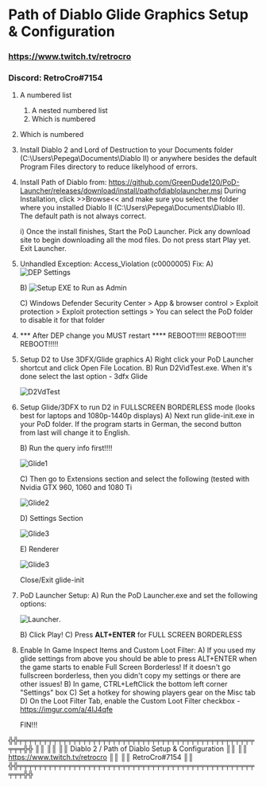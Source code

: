 # Path of Diablo Glide Graphics Setup & Configuration

### https://www.twitch.tv/retrocro
### Discord: RetroCro#7154

1. A numbered list
   1. A nested numbered list
   2. Which is numbered
1. Which is numbered

1. Install Diablo 2 and Lord of Destruction to your Documents folder (C:\Users\Pepega\Documents\Diablo II) or anywhere besides the default Program Files directory to reduce likelyhood of errors.

1. Install Path of Diablo from: https://github.com/GreenDude120/PoD-Launcher/releases/download/install/pathofdiablolauncher.msi
   During Installation, click >>Browse<< and make sure you select the folder where you installed Diablo II (C:\Users\Pepega\Documents\Diablo II). The default path is not always correct.

   i) Once the install finishes, Start the PoD Launcher. Pick any download site to begin downloading all the mod files. Do not press start Play yet. Exit Launcher.

1. Unhandled Exception: Access_Violation (c0000005) Fix:
   A) 
   ![DEP Settings](https://cdn.discordapp.com/attachments/712065519968190574/712068121208291428/D2-PoD-DEP.png)

   B) ![Setup EXE to Run as Admin](https://cdn.discordapp.com/attachments/715078576243736877/715079868261597194/image0.jpg)

   C) Windows Defender Security Center > App & browser control > Exploit protection > Exploit protection settings > You can select the PoD folder to disable it for that folder

4) *** After DEP change you MUST restart ****
REBOOT!!!!!
REBOOT!!!!!
REBOOT!!!!!

5) Setup D2 to Use 3DFX/Glide graphics
   A) Right click your PoD Launcher shortcut and click Open File Location. 
   B) Run D2VidTest.exe. When it's done select the last option - 3dfx Glide
   
   ![D2VdTest](https://cdn.discordapp.com/attachments/715613340675866625/715617619683835924/image.png)

6) Setup Glide/3DFX to run D2 in FULLSCREEN BORDERLESS mode (looks best for laptops and 1080p-1440p displays)
   A) Next run glide-init.exe in your PoD folder. If the program starts in German, the second button from last will change it to English.

   B) Run the query info first!!!!
   
   ![Glide1](https://cdn.discordapp.com/attachments/724495792257237012/724499351983882260/Guide1.png)

   C) Then go to Extensions section and select the following (tested with Nvidia GTX 960, 1060 and 1080 Ti
   
   ![Glide2](https://cdn.discordapp.com/attachments/724495792257237012/724499467302076476/Guide2.png)

   D) Settings Section
   
   ![Glide3](https://cdn.discordapp.com/attachments/724495792257237012/724499527259914260/Guide3.png)

   E) Renderer
   
   ![Glide3](https://cdn.discordapp.com/attachments/724495792257237012/724499573279555594/Guide4.png)

   Close/Exit glide-init

9) PoD Launcher Setup:
   A) Run the PoD Launcher.exe and set the following options: 
   
   ![Launcher](https://cdn.discordapp.com/attachments/775529238014066688/817790457433292840/unknown.png). 
   
   B) Click Play!
   C) Press **ALT+ENTER** for FULL SCREEN BORDERLESS
   
9) Enable In Game Inspect Items and Custom Loot Filter:
   A) If you used my glide settings from above you should be able to press ALT+ENTER  when the game starts to enable Full Screen Borderless! 
      If it doesn't go fullscreen borderless, then you didn't copy my settings or there are other issues!
   B) In game, CTRL+LeftClick the bottom left corner "Settings" box
   C) Set a hotkey for showing players gear on the Misc tab 
   D) On the Loot Filter Tab, enable the Custom Loot Filter checkbox - https://imgur.com/a/4IJ4qfe

   FIN!!!
   
╬╬╤╤╤╤╤╤╤╤╤╤╤╤╤╤╤╤╤╤╤╤╤╤╤╤╤╤╤╤╤╤╤╤╤╤╤╤╤╤╤╤╤╤╤╤╤╤╤╤╤╤╤╬╬
║║                                                   ║║
║║  Diablo 2 / Path of Diablo Setup & Configuration  ║║
║║          https://www.twitch.tv/retrocro           ║║
║║                   RetroCro#7154                   ║║
╬╬╤╤╤╤╤╤╤╤╤╤╤╤╤╤╤╤╤╤╤╤╤╤╤╤╤╤╤╤╤╤╤╤╤╤╤╤╤╤╤╤╤╤╤╤╤╤╤╤╤╤╤╬╬
